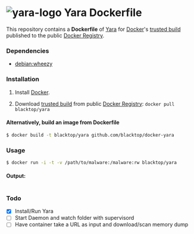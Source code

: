 ![yara-logo](http://plusvic.github.io/yara/images/logo.png)
Yara Dockerfile
==================

This repository contains a **Dockerfile** of [Yara](https://github.com/plusvic/yara) for [Docker](https://www.docker.io/)'s [trusted build](https://index.docker.io/u/blacktop/yara/) published to the public [Docker Registry](https://index.docker.io/).

### Dependencies

* [debian:wheezy](https://index.docker.io/_/debian/)


### Installation

1. Install [Docker](https://www.docker.io/).

2. Download [trusted build](https://index.docker.io/u/blacktop/yara/) from public [Docker Registry](https://index.docker.io/): `docker pull blacktop/yara`

#### Alternatively, build an image from Dockerfile
```bash
$ docker build -t blacktop/yara github.com/blacktop/docker-yara
```
### Usage
```bash
$ docker run -i -t -v /path/to/malware:/malware:rw blacktop/yara
```
#### Output:
```bash

```

### Todo
- [x] Install/Run Yara
- [ ] Start Daemon and watch folder with supervisord
- [ ] Have container take a URL as input and download/scan memory dump
